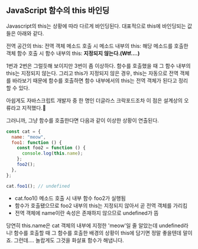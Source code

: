 ## JavaScript 함수의 this 바인딩

Javascript의 this는 상황에 따라 다르게 바인딩된다.
대표적으로 this에 바인딩되는 값들은 아래와 같다.

전역 공간의 this: 전역 객체
메소드 호출 시 메소드 내부의 this: 해당 메소드를 호출한 객체
함수 호출 시 함수 내부의 this: **지정되지 않는다.(Wtf....)**

1번과 2번은 그럴듯해 보이지만 3번이 좀 이상하다.
함수를 호출했을 때 그 함수 내부의 this는 지정되지 않는다. 그리고 this가 지정되지 않은 경우, this는 자동으로 전역 객체를 바라보기 때문에 함수를 호출하면 함수 내부에서의 this는 전역 객체가 된다고 정리할 수 있다.

아쉽게도 자바스크립트 개발자 중 한 명인 더글라스 크락포드조차 이 점은 설계상의 오류라고 지적했다.🥲

그러니까, 그냥 함수를 호출한다면 다음과 같이 이상한 상황이 연출된다.

```javascript
const cat = {
  name: "meow",
  foo1: function () {
    const foo2 = function () {
      console.log(this.name);
    };
    foo2();
  },
};

cat.foo1(); // undefined
```

- cat.foo1() 메소드 호출 시 내부 함수 foo2가 실행됨
- 함수가 호출됐으므로 foo2 내부의 this는 지정되지 않아서 곧 전역 객체를 가리킴
- 전역 객체에 name이란 속성은 존재하지 않으므로 undefined가 뜸

당연히 this.name은 cat 객체의 내부에 지정한 'meow'일 줄 알았는데 undefined라니! 함수를 호출할 때 그 함수를 호출한 배경의 상황이 this에 담기면 정말 좋을텐데 말이죠. 그런데.... 놀랍게도 그것을 화살표 함수가 해냅니다.

```javascript

```

```javascript

```

```javascript

```

```javascript

```

```javascript

```

```javascript

```

```javascript

```

```javascript

```

```javascript

```

```javascript

```

```javascript

```
